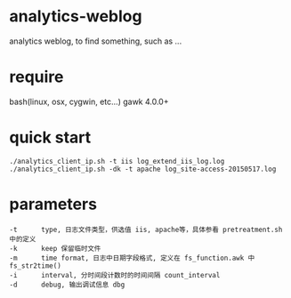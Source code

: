 # analytics-weblog
analytics weblog, to find something, such as ...

# require
bash(linux, osx, cygwin, etc...)
gawk 4.0.0+


# quick start

    ./analytics_client_ip.sh -t iis log_extend_iis_log.log
    ./analytics_client_ip.sh -dk -t apache log_site-access-20150517.log

# parameters

    -t      type, 日志文件类型，供选值 iis, apache等，具体参看 pretreatment.sh 中的定义
    -k      keep 保留临时文件
    -m      time format, 日志中日期字段格式, 定义在 fs_function.awk 中 fs_str2time()
    -i      interval, 分时间段计数时的时间间隔 count_interval
    -d      debug, 输出调试信息 dbg



